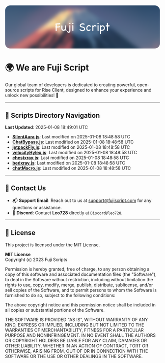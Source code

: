 ![Banner](.github/b.webp)

# 🌍 **We are Fuji Script**

Our global team of developers is dedicated to creating powerful, open-source scripts for Rise Client, designed to enhance your experience and unlock new possibilities! 🌟

---
<!-- SCRIPTS_NAVIGATION_START -->
## 📂 **Scripts Directory Navigation**

**Last Updated**: 2025-01-08 18:49:01 UTC

- **[SilentAura.js](scripts/SilentAura.js)**: Last modified on 2025-01-08 18:48:58 UTC
- **[ChatBypass.js](scripts/ChatBypass.js)**: Last modified on 2025-01-08 18:48:58 UTC
- **[jetpackFly.js](scripts/jetpackFly.js)**: Last modified on 2025-01-08 18:48:58 UTC
- **[velocityHylex.js](scripts/velocityHylex.js)**: Last modified on 2025-01-08 18:48:58 UTC
- **[chestxray.js](scripts/chestxray.js)**: Last modified on 2025-01-08 18:48:58 UTC
- **[bedxray.js](scripts/bedxray.js)**: Last modified on 2025-01-08 18:48:58 UTC
- **[chatMacro.js](scripts/chatMacro.js)**: Last modified on 2025-01-08 18:48:58 UTC

<!-- SCRIPTS_NAVIGATION_END -->

---

## 💬 **Contact Us**  
- 📬 **Support Email**: Reach out to us at [support@fujiscript.com](mailto:support@fujiscript.com) for any questions or assistance.  
- 💬 **Discord**: Contact **Leo728** directly at `Discord@leo728`.

---

## 📜 **License**

This project is licensed under the MIT License.  

**MIT License**  
Copyright (c) 2023 Fuji Scripts  

Permission is hereby granted, free of charge, to any person obtaining a copy of this software and associated documentation files (the "Software"), to deal in the Software without restriction, including without limitation the rights to use, copy, modify, merge, publish, distribute, sublicense, and/or sell copies of the Software, and to permit persons to whom the Software is furnished to do so, subject to the following conditions:  

The above copyright notice and this permission notice shall be included in all copies or substantial portions of the Software.  

THE SOFTWARE IS PROVIDED "AS IS", WITHOUT WARRANTY OF ANY KIND, EXPRESS OR IMPLIED, INCLUDING BUT NOT LIMITED TO THE WARRANTIES OF MERCHANTABILITY, FITNESS FOR A PARTICULAR PURPOSE AND NONINFRINGEMENT. IN NO EVENT SHALL THE AUTHORS OR COPYRIGHT HOLDERS BE LIABLE FOR ANY CLAIM, DAMAGES OR OTHER LIABILITY, WHETHER IN AN ACTION OF CONTRACT, TORT OR OTHERWISE, ARISING FROM, OUT OF OR IN CONNECTION WITH THE SOFTWARE OR THE USE OR OTHER DEALINGS IN THE SOFTWARE.  
